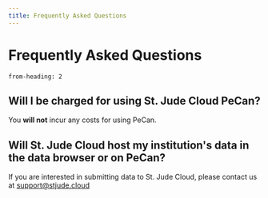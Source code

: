 ```yaml
---
title: Frequently Asked Questions
---
```


# Frequently Asked Questions

```toc
from-heading: 2
```

## Will I be charged for using St. Jude Cloud PeCan?

You **will not** incur any costs for using PeCan.

## Will St. Jude Cloud host my institution's data in the data browser or on PeCan?

If you are interested in submitting data to St. Jude Cloud, please contact us at
support@stjude.cloud
